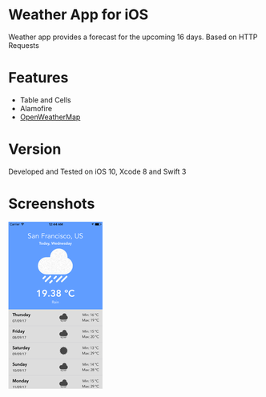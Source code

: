 # Weather App for iOS

Weather app provides a forecast for the upcoming 16 days. Based on HTTP Requests

# Features

- Table and Cells
- Alamofire
- [OpenWeatherMap](http://openweathermap.org)

# Version
Developed and Tested on iOS 10, Xcode 8 and Swift 3

# Screenshots
![Screenshot 1](https://github.com/hespinola/Weather-App/blob/master/Screenshots/1.png)
